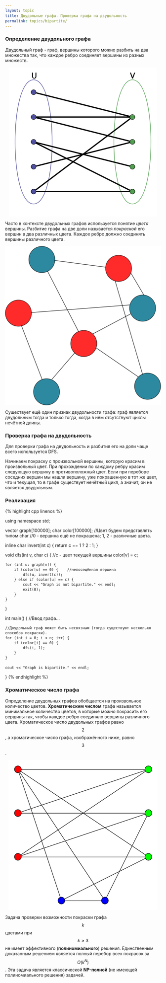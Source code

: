 ```yaml
---
layout: topic
title: Двудольные графы. Проверка графа на двудольность
permalink: topics/bipartite/
---
```


### Определение двудольного графа

Двудольный граф - граф, вершины которого можно разбить на два множества
так, что каждое ребро соединяет вершины из разных множеств.

<img style="display: block; margin: auto" src="/resources/Simple-bipartite-graph.png" />

Часто в контексте двудольных графов используется понятие *цвета*
вершины. Разбитие графа на две доли называется *покраской* его вершин
в два различных цвета. Каждое ребро должно соединять вершины различного цвета.

<img style="display: block; margin: auto" src="/resources/bipartite_colors.png" />

Существует ещё один признак двудольности графа: граф является двудольным тогда
и только тогда, когда в нём отсутствуют циклы нечётной длины.

### Проверка графа на двудольность

Для проверки графа на двудольность и разбития его на доли чаще всего
используется DFS.

Начинаем покраску с произвольной вершины, которую красим в произвольный цвет.
При прохождении по каждому ребру красим следующую вершину в противоположный цвет.
Если при переборе соседних вершин мы нашли вершину, уже покрашенную в тот же
цвет, что и текущая, то в графе существует нечётный цикл, а значит, он не
является двудольным.

### Реализация

{% highlight cpp linenos %}


using namespace std;

vector<int> graph[100000];
char color[100000];     //Цвет будем представлять типом char
                        //0 - вершина ещё не покрашена; 1, 2 - различные цвета.

inline char invert(int c) {
    return c == 1 ? 2 : 1;
}

void dfs(int v, char c) {   //c - цвет текущей вершины
    color[v] = c;

    for (int u: graph[v]) {
        if (color[u] == 0) {    //непосещённая вершина
            dfs(u, invert(c));
        } else if (color[u] == c) {
            cout << "Graph is not bipartite." << endl;
            exit(0);
        }
    }
}

int main() {
    //Ввод графа...

    //Двудольный граф может быть несвязным (тогда существуют несколько способов покраски).
    for (int i = 0; i < n; i++) {
        if (color[i] == 0) {
            dfs(i, 1);
        }
    }

    cout << "Graph is bipartite." << endl;
}
{% endhighlight %}


### Хроматическое число графа

Определение двудольных графов обобщается на произвольное количество цветов.
**Хроматическим числом** графа называется минимальное количество
цветов, в которые можно покрасить его вершины так, чтобы каждое ребро соединяло
вершины различного цвета. Хроматическое число двудольных графов равно $$2$$, а
хроматическое число графа, изображённого ниже, равно $$3$$.

<img style="display: block; margin: auto" src="/resources/tripartite_graph.png" />

Задача проверки возможности покраски графа $$k$$ цветами при $$k \ge 3$$ не имеет
эффективного (**полиномиального**) решения. Единственным доказанным
решением является полный перебор всех покрасок за $$O(k^N)$$. Эта задача является
классической **NP-полной** (не имеющей полиномиального решения) задачей.
